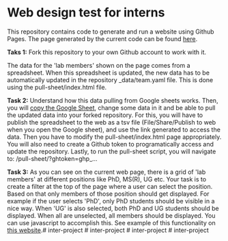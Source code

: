 # Web design test for interns

This repository contains code to generate and run a website using Github Pages. The page generated by the current code can be found [here](https://gsaurabhr.github.io/webdesign-test-template/test).

**Taks 1:** Fork this repository to your own Github account to work with it. 

The data for the 'lab members' shown on the page comes from a spreadsheet. When this spreadsheet is updated, the new data has to be automatically updated in the repository _data/team.yaml file. This is done using the pull-sheet/index.html file.

**Task 2:** Understand how this data pulling from Google sheets works. Then, you will [copy the Google Sheet](https://docs.google.com/spreadsheets/d/1lQNELi7Nu4XAKK1U7R1W31ixBCRvJxtH-McqjdycRok/copy), change some data in it and be able to pull the updated data into your forked repository. For this, you will have to publish the spreadsheet to the web as a tsv file (File/Share/Publish to web when you open the Google sheet), and use the link generated to access the data. Then you have to modify the pull-sheet/index.html page appropriately. You will also need to create a Github token to programatically access and update the repository. Lastly, to run the pull-sheet script, you will navigate to: <URL>/pull-sheet/?ghtoken=ghp_...

**Task 3:** As you can see on the current web page, there is a grid of 'lab members' at different positions like PhD, MS(R), UG etc. Your task is to create a filter at the top of the page where a user can select the position. Based on that only members of those position should get displayed. For example if the user selects 'PhD', only PhD students should be visible in a nice way. When 'UG' is also selected, both PhD and UG students should be displayed. When all are unselected, all members should be displayed. You can use javascript to accomplish this. See example of this functionality on [this website](https://alleninstitute.org/about/people/).#   i n t e r - p r o j e c t  
 #   i n t e r - p r o j e c t  
 #   i n t e r - p r o j e c t  
 #   i n t e r - p r o j e c t  
 